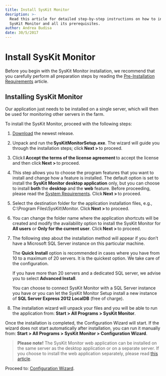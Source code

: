 ```yaml
---
title: Install SysKit Monitor
desription: >-
  Read this article for detailed step-by-step instructions on how to install the
  SysKit Monitor and all its prerequisites.
author: Andrea Budisa
date: 30/5/2017
---
```


# Install SysKit Monitor

Before you begin with the SysKit Monitor installation, we recommend that you carefully perform all preparation steps by reading the [Pre-Installation Requirements](../../requirements/pre-installation-requirements.md) article.

## Installing SysKit Monitor

Our application just needs to be installed on a single server, which will then be used for monitoring other servers in the farm.

To install the SysKit Monitor, proceed with the following steps:

1. [Download](https://www.syskit.com/products/monitor/download) the newest release.
2. Unpack and run the **SysKitMonitorSetup.exe**. The wizard will guide you through the installation steps; click **Next &gt;** to proceed.
3. Click **I Accept the terms of the license agreement** to accept the license and then click **Next &gt;** to proceed.
4. This step allows you to choose the program features that you want to install and change how a feature is installed. The default option is set to install the **SysKit Monitor desktop application** only, but you can choose to install **both** the **desktop** and the **web** feature. Before proceeding, please read the [System Requirements](../../requirements/system-requirements.md). Click **Next &gt;** to proceed.
5. Select the destination folder for the application installation files, e.g., C:\Program Files\SysKit\Monitor. Click **Next &gt;** to proceed.
6. You can change the folder name where the application shortcuts will be created and modify the availability option to install the SysKit Monitor for **All users** or **Only for the current user**. Click **Next &gt;** to proceed.
7. The following step about the installation method will appear if you don’t have a Microsoft SQL Server instance on this particular machine.

   The **Quick Install** option is recommended in cases where you have from 10 to a maximum of 20 servers. It is the quickest option. We take care of the configuration.

   If you have more than 20 servers and a dedicated SQL server, we advise you to select **Advanced Install**.

   You can choose to connect SysKit Monitor with a SQL Server instance you have or you can let the SysKit Monitor Setup install a new instance of **SQL Server Express 2012 LocalDB** \(free of charge\).

8. The installation wizard will unpack your files and you will be able to run the application from: **Start &gt; All Programs &gt; SysKit Monitor**.

Once the installation is completed, the Configuration Wizard will start. If the wizard does not start automatically after installation, you can run it manually from: **Start &gt; All Programs &gt; SysKit Monitor &gt; Configuration Wizard**.

> **Please note!** The SysKit Monitor web application can be installed on the same server as the desktop application or on a separate server. If you choose to install the web application separately, please read [this article](../configuration-wizard/configure-monitor.md).

Proceed to: [Configuration Wizard](../configuration-wizard/configure-monitor.md).

